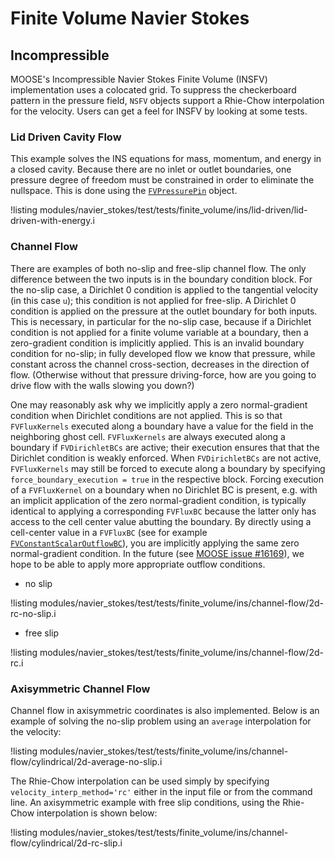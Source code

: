 # Finite Volume Navier Stokes

## Incompressible

MOOSE's Incompressible Navier Stokes Finite Volume (INSFV) implementation uses a
colocated grid. To suppress the checkerboard pattern in the pressure field,
`NSFV` objects support a Rhie-Chow interpolation for the velocity. Users can get
a feel for INSFV by looking at some tests.

### Lid Driven Cavity Flow

This example solves the INS equations for mass, momentum, and energy in a closed
cavity. Because there are no inlet or outlet boundaries, one pressure degree of
freedom must be constrained in order to eliminate the nullspace. This is done
using the [`FVPressurePin`](/FVPressurePin.md) object.

!listing modules/navier_stokes/test/tests/finite_volume/ins/lid-driven/lid-driven-with-energy.i

### Channel Flow

There are examples of both no-slip and free-slip channel flow. The only
difference between the two inputs is in the boundary condition block. For the
no-slip case, a Dirichlet 0 condition is applied to the tangential velocity (in
this case `u`); this condition is not applied for free-slip. A Dirichlet 0
condition is applied on the pressure at the outlet boundary for both
inputs. This is necessary, in particular for the no-slip case, because if a
Dirichlet condition is not applied for a finite volume variable at a boundary,
then a zero-gradient condition is implicitly applied. This is an invalid
boundary condition for no-slip; in fully developed flow we know that pressure,
while constant across the channel cross-section, decreases in the direction of
flow. (Otherwise without that pressure driving-force, how are you going to drive
flow with the walls slowing you down?)

One may reasonably ask why we implicitly apply a zero normal-gradient condition when
Dirichlet conditions are not applied. This is so that `FVFluxKernels` executed
along a boundary have a value for the field in the neighboring ghost
cell. `FVFluxKernels` are always executed along a boundary if `FVDirichletBCs`
are active; their execution ensures that that the Dirichlet condition is weakly
enforced. When `FVDirichletBCs` are not active, `FVFluxKernels` may still be
forced to execute along a boundary by specifying
`force_boundary_execution = true` in the respective block. Forcing execution of a
`FVFluxKernel` on a boundary when no Dirichlet BC is present, e.g. with an
implicit application of the zero normal-gradient condition, is typically identical to
applying a corresponding `FVFluxBC` because the latter only has access to the
cell center value abutting the boundary. By directly using a cell-center value
in a `FVFluxBC` (see for example
[`FVConstantScalarOutflowBC`](/FVConstantScalarOutflowBC.md)), you are implicitly applying
the same zero normal-gradient condition. In the future (see
[MOOSE issue #16169](https://github.com/idaholab/moose/issues/16169)), we hope to be able to apply
more appropriate outflow conditions.

- no slip

!listing modules/navier_stokes/test/tests/finite_volume/ins/channel-flow/2d-rc-no-slip.i

- free slip

!listing modules/navier_stokes/test/tests/finite_volume/ins/channel-flow/2d-rc.i


### Axisymmetric Channel Flow

Channel flow in axisymmetric coordinates is also implemented. Below is an
example of solving the no-slip problem using an `average` interpolation for the
velocity:

!listing modules/navier_stokes/test/tests/finite_volume/ins/channel-flow/cylindrical/2d-average-no-slip.i

The Rhie-Chow interpolation can be used simply by specifying
`velocity_interp_method='rc'` either in the input file or from the command
line. An axisymmetric example with free slip conditions, using the Rhie-Chow
interpolation is shown below:

!listing modules/navier_stokes/test/tests/finite_volume/ins/channel-flow/cylindrical/2d-rc-slip.i
